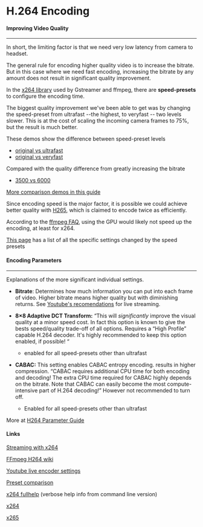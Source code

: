 # H.264 Encoding



#### Improving Video Quality

***

In short, the limiting factor is that we need very low latency from camera to headset.



The general rule for encoding  higher quality video is to increase the bitrate.  But in this case where we need fast encoding, increasing the bitrate by any amount does not result in significant quality improvement.

In the [x264 library](https://www.videolan.org/developers/x264.html) used by Gstreamer and ffmpeg, there are **speed-presets** to configure the encoding time. 

The biggest quality improvement we've been able to get was by changing the speed-preset from ultrafast --the highest, to veryfast -- two levels slower. This is at the cost of scaling the incoming camera frames to 75%, but the result is much better.



These demos show the difference between speed-preset levels

* [original vs ultrafast](https://imgsli.com/MDc0Mg) 
* [original vs veryfast](https://imgsli.com/MDc0Mw) 



Compared with the quality difference from greatly increasing the bitrate

* [3500 vs 6000](https://imgsli.com/MDc1NQ) 



[More comparison demos in this guide](https://obsproject.com/blog/streaming-with-x264) 



Since encoding speed is the major factor, it is possible we could achieve better quality with [H265](http://x265.org/hevc-h265/), which is claimed to encode twice as efficiently.

According to the [ffmpeg FAQ](https://trac.ffmpeg.org/wiki/Encode/H.264#FAQ), using the GPU would likely not speed up the encoding, at least for x264.



[This page](http://dev.beandog.org/x264_preset_reference.html) has a list of all the specific settings changed by the speed presets 



#### Encoding Parameters

***

Explanations of the more significant individual settings.



* **Bitrate**: Determines how much information you can put into each frame of video. Higher bitrate means higher quality but with diminishing returns. See [Youtube's recomendations](https://support.google.com/youtube/answer/2853702) for live streaming.

* **8×8 Adaptive DCT Transform:** “This will *significantly* improve the visual quality at a minor speed cost. In fact this option is known to give the bests speed/quality trade-off of all options. Requires a “High Profile” capable H.264 decoder. It's highly recommended to keep this option enabled, if possible! “
  * enabled for all speed-presets other than ultrafast

* **CABAC:** This setting enables CABAC entropy encoding. results in higher compression. “CABAC requires additional CPU time for both encoding and decoding! The extra CPU time required for CABAC highly depends on the bitrate. Note that CABAC can easily become the most compute-intensive part of H.264 decoding!” However not recommended to turn off.
  * Enabled for all speed-presets other than ultrafast



More at  [H264 Parameter Guide](https://www.avidemux.org/admWiki/doku.php?id=tutorial:h.264) 

#### Links

[Streaming with x264](https://obsproject.com/blog/streaming-with-x264)

[FFmpeg H264 wiki](https://trac.ffmpeg.org/wiki/Encode/H.264) 

[Youtube live encoder settings](https://support.google.com/youtube/answer/2853702)

[Preset comparison](http://dev.beandog.org/x264_preset_reference.html) 

[x264 fullhelp](http://x264.janhum.alfahosting.org/fullhelp.txt) (verbose help info from command line version)

[x264](https://www.videolan.org/developers/x264.html) 

[x265](http://x265.org/hevc-h265/) 





